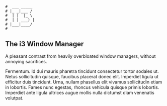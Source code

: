 ```
#  ___ _____
# |_ _|___ /
#  | |  |_ \
#  | | ___) |
# |___|____/
#
```

## The i3 Window Manager 

A pleasant contrast from heavily overbloated window managers, without annoying sacrifices.

Fermentum.
Id dui mauris pharetra tincidunt consectetur tortor sodales ut. Netus sollicitudin quisque, 
faucibus placerat donec elit. Imperdiet ligula ut efficitur duis tincidunt. Urna, nullam phasellus
elit vivamus sollicitudin etiam in lobortis. Fames nunc egestas, rhoncus vehicula quisque primis 
lobortis. Imperdiet ante ligula ultrices augue mollis nulla dictumst diam venenatis volutpat.

